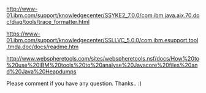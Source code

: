 http://www-01.ibm.com/support/knowledgecenter/SSYKE2_7.0.0/com.ibm.java.aix.70.doc/diag/tools/trace_formatter.html


https://www-01.ibm.com/support/knowledgecenter/SSLLVC_5.0.0/com.ibm.esupport.tool.tmda.doc/docs/readme.htm


http://www.webspheretools.com/sites/webspheretools.nsf/docs/How%20to%20use%20IBM%20tools%20to%20analyse%20Javacore%20files%20and%20Java%20Heapdumps

Please comment if you have any question. Thanks.. :)